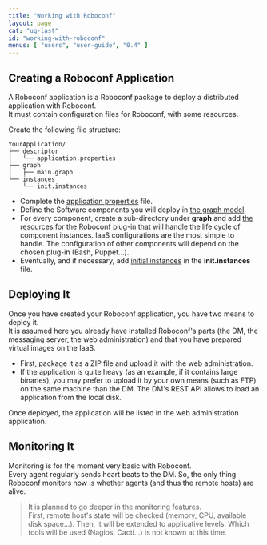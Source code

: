```yaml
---
title: "Working with Roboconf"
layout: page
cat: "ug-last"
id: "working-with-roboconf"
menus: [ "users", "user-guide", "0.4" ]
---
```


## Creating a Roboconf Application

A Roboconf application is a Roboconf package to deploy a distributed application with Roboconf.  
It must contain configuration files for Roboconf, with some resources.

Create the following file structure:

	YourApplication/
	├── descriptor
	│   └── application.properties
	├── graph
	│   ├── main.graph
	└── instances
    	└── init.instances

+ Complete the [application properties](application-descriptor.html) file.
+ Define the Software components you will deploy in [the graph model](graph-definition.html).
+ For every component, create a sub-directory under **graph** and add [the resources](graph-resources.html)
for the Roboconf plug-in that will handle the life cycle of component instances. IaaS configurations are the
most simple to handle. The configuration of other components will depend on the chosen plug-in (Bash, Puppet...).
+ Eventually, and if necessary, add [initial instances](instances-description.html) in the **init.instances** file.


## Deploying It

Once you have created your Roboconf application, you have two means to deploy it.  
It is assumed here you already have installed Roboconf's parts (the DM, the messaging server, the
web administration) and that you have prepared virtual images on the IaaS.

* First, package it as a ZIP file and upload it with the web administration.
* If the application is quite heavy (as an example, if it contains large binaries), you may prefer
to upload it by your own means (such as FTP) on the same machine than the DM. The DM's REST API
allows to load an application from the local disk.

Once deployed, the application will be listed in the web administration application.


## Monitoring It

Monitoring is for the moment very basic with Roboconf.  
Every agent regularly sends heart beats to the DM. So, the only thing Roboconf monitors now
is whether agents (and thus the remote hosts) are alive.

> It is planned to go deeper in the monitoring features.  
> First, remote host's state will be checked (memory, CPU, available disk space...).
> Then, it will be extended to applicative levels. Which tools will be used (Nagios, Cacti...)
> is not known at this time.
